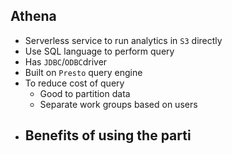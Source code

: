 ## Athena

- Serverless service to run analytics in `S3` directly
- Use SQL language to perform query
- Has `JDBC`/`ODBC`driver
- Built on `Presto` query engine
- To reduce cost of query
  - Good to partition data
  - Separate work groups based on users
- Benefits of using the parti
  -
